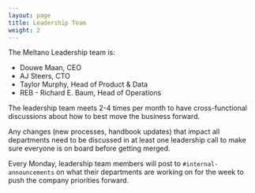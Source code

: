 ```yaml
---
layout: page
title: Leadership Team
weight: 2
---
```


The Meltano Leadership team is:

- Douwe Maan, CEO
- AJ Steers, CTO
- Taylor Murphy, Head of Product & Data
- REB - Richard E. Baum, Head of Operations

The leadership team meets 2-4 times per month to have cross-functional discussions about how to best move the business forward.

Any changes (new processes, handbook updates) that impact all departments need to be discussed in at least one leadership call to make sure everyone is on board before getting merged.

Every Monday, leadership team members will post to `#internal-announcements` on what their departments are working on for the week to push the company priorities forward.
